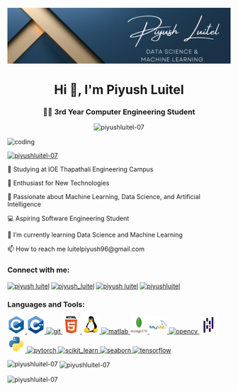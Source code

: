 ![logo](https://github.com/PiyushLuitel-07/PiyushLuitel-07/blob/main/K%20(1).png)
<h1 align="center">Hi 👋, I'm Piyush Luitel</h1>
<h3 align="center">👨‍💻 3rd Year Computer Engineering Student</h3>
<p align="center"> <img src="https://komarev.com/ghpvc/?username=piyushluitel-07&label=Profile%20views&color=0e75b6&style=flat" alt="piyushluitel-07" /> </p>
<img align="center" alt="coding" width="400" src="https://i.pinimg.com/originals/81/17/8b/81178b47a8598f0c81c4799f2cdd4057.gif">


<p align="left"> <a href="https://github.com/ryo-ma/github-profile-trophy"><img src="https://github-profile-trophy.vercel.app/?username=piyushluitel-07" alt="piyushluitel-07" /></a> </p>
<p>🏫 Studying at IOE Thapathali Engineering Campus</p>
<p>🚀 Enthusiast for New Technologies</p>
<p>🤖 Passionate about Machine Learning, Data Science, and Artificial Intelligence</p>
<p>💻 Aspiring Software Engineering Student</p>
<p>🌱 I’m currently learning Data Science and Machine Learning</p>
<p>📫 How to reach me luitelpiyush96@gmail.com</p>

<h3 align="left">Connect with me:</h3>
<p align="left">
<a href="https://linkedin.com/in/piyush luitel" target="blank"><img align="center" src="https://raw.githubusercontent.com/rahuldkjain/github-profile-readme-generator/master/src/images/icons/Social/linked-in-alt.svg" alt="piyush luitel" height="30" width="40" /></a>
<a href="https://kaggle.com/piyush_luitel" target="blank"><img align="center" src="https://raw.githubusercontent.com/rahuldkjain/github-profile-readme-generator/master/src/images/icons/Social/kaggle.svg" alt="piyush_luitel" height="30" width="40" /></a>
<a href="https://fb.com/piyush luitel" target="blank"><img align="center" src="https://raw.githubusercontent.com/rahuldkjain/github-profile-readme-generator/master/src/images/icons/Social/facebook.svg" alt="piyush luitel" height="30" width="40" /></a>
<a href="https://instagram.com/piyushluitel" target="blank"><img align="center" src="https://raw.githubusercontent.com/rahuldkjain/github-profile-readme-generator/master/src/images/icons/Social/instagram.svg" alt="piyushluitel" height="30" width="40" /></a>
</p>

<h3 align="left">Languages and Tools:</h3>
<p align="left"> <a href="https://www.cprogramming.com/" target="_blank" rel="noreferrer"> <img src="https://raw.githubusercontent.com/devicons/devicon/master/icons/c/c-original.svg" alt="c" width="40" height="40"/> </a> <a href="https://www.w3schools.com/cpp/" target="_blank" rel="noreferrer"> <img src="https://raw.githubusercontent.com/devicons/devicon/master/icons/cplusplus/cplusplus-original.svg" alt="cplusplus" width="40" height="40"/> </a> <a href="https://git-scm.com/" target="_blank" rel="noreferrer"> <img src="https://www.vectorlogo.zone/logos/git-scm/git-scm-icon.svg" alt="git" width="40" height="40"/> </a> <a href="https://www.w3.org/html/" target="_blank" rel="noreferrer"> <img src="https://raw.githubusercontent.com/devicons/devicon/master/icons/html5/html5-original-wordmark.svg" alt="html5" width="40" height="40"/> </a> <a href="https://www.linux.org/" target="_blank" rel="noreferrer"> <img src="https://raw.githubusercontent.com/devicons/devicon/master/icons/linux/linux-original.svg" alt="linux" width="40" height="40"/> </a> <a href="https://www.mathworks.com/" target="_blank" rel="noreferrer"> <img src="https://upload.wikimedia.org/wikipedia/commons/2/21/Matlab_Logo.png" alt="matlab" width="40" height="40"/> </a> <a href="https://www.mongodb.com/" target="_blank" rel="noreferrer"> <img src="https://raw.githubusercontent.com/devicons/devicon/master/icons/mongodb/mongodb-original-wordmark.svg" alt="mongodb" width="40" height="40"/> </a> <a href="https://www.mysql.com/" target="_blank" rel="noreferrer"> <img src="https://raw.githubusercontent.com/devicons/devicon/master/icons/mysql/mysql-original-wordmark.svg" alt="mysql" width="40" height="40"/> </a> <a href="https://opencv.org/" target="_blank" rel="noreferrer"> <img src="https://www.vectorlogo.zone/logos/opencv/opencv-icon.svg" alt="opencv" width="40" height="40"/> </a> <a href="https://pandas.pydata.org/" target="_blank" rel="noreferrer"> <img src="https://raw.githubusercontent.com/devicons/devicon/2ae2a900d2f041da66e950e4d48052658d850630/icons/pandas/pandas-original.svg" alt="pandas" width="40" height="40"/> </a> <a href="https://www.python.org" target="_blank" rel="noreferrer"> <img src="https://raw.githubusercontent.com/devicons/devicon/master/icons/python/python-original.svg" alt="python" width="40" height="40"/> </a> <a href="https://pytorch.org/" target="_blank" rel="noreferrer"> <img src="https://www.vectorlogo.zone/logos/pytorch/pytorch-icon.svg" alt="pytorch" width="40" height="40"/> </a> <a href="https://scikit-learn.org/" target="_blank" rel="noreferrer"> <img src="https://upload.wikimedia.org/wikipedia/commons/0/05/Scikit_learn_logo_small.svg" alt="scikit_learn" width="40" height="40"/> </a> <a href="https://seaborn.pydata.org/" target="_blank" rel="noreferrer"> <img src="https://seaborn.pydata.org/_images/logo-mark-lightbg.svg" alt="seaborn" width="40" height="40"/> </a> <a href="https://www.tensorflow.org" target="_blank" rel="noreferrer"> <img src="https://www.vectorlogo.zone/logos/tensorflow/tensorflow-icon.svg" alt="tensorflow" width="40" height="40"/> </a> </p>

<p><img align="left" src="https://github-readme-stats.vercel.app/api/top-langs?username=piyushluitel-07&show_icons=true&locale=en&layout=compact" alt="piyushluitel-07" /></p>

<p>&nbsp;<img align="center" src="https://github-readme-stats.vercel.app/api?username=piyushluitel-07&show_icons=true&locale=en" alt="piyushluitel-07" /></p>

<p><img align="center" src="https://github-readme-streak-stats.herokuapp.com/?user=piyushluitel-07&" alt="piyushluitel-07" /></p>
